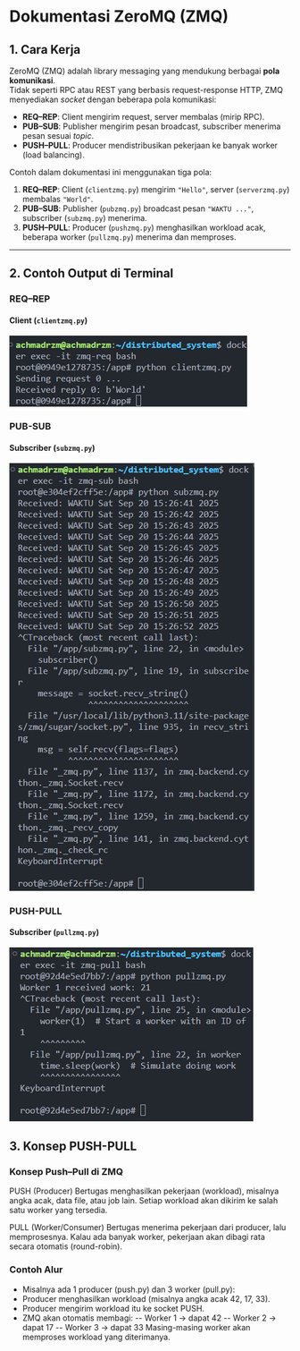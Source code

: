 # Dokumentasi ZeroMQ (ZMQ)

## 1. Cara Kerja
ZeroMQ (ZMQ) adalah library messaging yang mendukung berbagai **pola komunikasi**.  
Tidak seperti RPC atau REST yang berbasis request-response HTTP, ZMQ menyediakan *socket* dengan beberapa pola komunikasi:  

- **REQ–REP**: Client mengirim request, server membalas (mirip RPC).
- **PUB–SUB**: Publisher mengirim pesan broadcast, subscriber menerima pesan sesuai *topic*.
- **PUSH–PULL**: Producer mendistribusikan pekerjaan ke banyak worker (load balancing).

Contoh dalam dokumentasi ini menggunakan tiga pola:
1. **REQ–REP**: Client (`clientzmq.py`) mengirim `"Hello"`, server (`serverzmq.py`) membalas `"World"`.
2. **PUB–SUB**: Publisher (`pubzmq.py`) broadcast pesan `"WAKTU ..."`, subscriber (`subzmq.py`) menerima.
3. **PUSH–PULL**: Producer (`pushzmq.py`) menghasilkan workload acak, beberapa worker (`pullzmq.py`) menerima dan memproses.

---

## 2. Contoh Output di Terminal

### REQ–REP
#### Client (`clientzmq.py`)
![Output Client](dokumentasi/zmq/client-server.png)

### PUB-SUB
#### Subscriber (`subzmq.py`)
![Output Subscriber](dokumentasi/zmq/pub-sub.png)

### PUSH-PULL
#### Subscriber (`pullzmq.py`)
![Output Pull](dokumentasi/zmq/push-pull.png)


## 3. Konsep PUSH-PULL

### Konsep Push–Pull di ZMQ

PUSH (Producer)
Bertugas menghasilkan pekerjaan (workload), misalnya angka acak, data file, atau job lain.
Setiap workload akan dikirim ke salah satu worker yang tersedia.

PULL (Worker/Consumer)
Bertugas menerima pekerjaan dari producer, lalu memprosesnya.
Kalau ada banyak worker, pekerjaan akan dibagi rata secara otomatis (round-robin).

### Contoh Alur

- Misalnya ada 1 producer (push.py) dan 3 worker (pull.py):
- Producer menghasilkan workload (misalnya angka acak 42, 17, 33).
- Producer mengirim workload itu ke socket PUSH.
- ZMQ akan otomatis membagi:
-- Worker 1 → dapat 42
-- Worker 2 → dapat 17
-- Worker 3 → dapat 33
Masing-masing worker akan memproses workload yang diterimanya.